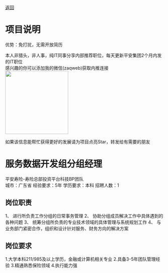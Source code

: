 [返回](../../)

# 项目说明

优势：免打扰，无需开放简历

本人非猎头，非人事，纯IT同事分享内部推荐职位，每天更新平安集团2个月内发的IT职位  
感兴趣的你可以添加我的微信(zaqweb)获取内推连接  
<img src="https://github.com/zaqweb/PA-IT-JOBS/blob/master/WechatICode.jpeg"  height="200" width="200">

如果该信息能帮忙获得更好的发展请为项目点亮Star，转发给有需要的朋友

# 服务数据开发组分组经理
平安寿险-寿险总部投资平台科技BP团队  
城市：广东省 经验要求：5年 学历要求：本科  招聘人数：1

## 岗位职责
1、	进行所负责工作分组的日常事务管理
2、	协助分组成员解决工作中具体遇到的各种问题
3、	统筹分组所负责的专业技术领域的具体管理与系统规划工作
4、	与业务部门紧密合作，组织和设计针对服务、财务方向的解决方案

## 岗位要求
1.大学本科211/985及以上学历，金融或计算机相关专业
2.具备3-5年团队管理经验
3.精通熟悉保险领域
4.执行能力强




